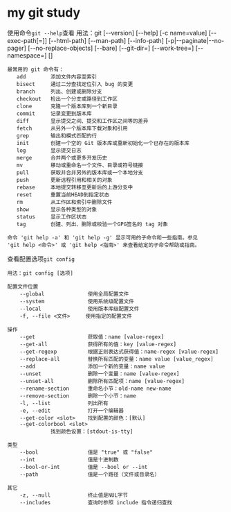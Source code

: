 # my git study 

使用命令`git --help`查看
	用法：git [--version] [--help] [-c name=value]
		   [--exec-path[=<path>]] [--html-path] [--man-path] [--info-path]
		   [-p|--paginate|--no-pager] [--no-replace-objects] [--bare]
		   [--git-dir=<path>] [--work-tree=<path>] [--namespace=<name>]
		   <command> [<args>]

	最常用的 git 命令有：
	   add        添加文件内容至索引
	   bisect     通过二分查找定位引入 bug 的变更
	   branch     列出、创建或删除分支
	   checkout   检出一个分支或路径到工作区
	   clone      克隆一个版本库到一个新目录
	   commit     记录变更到版本库
	   diff       显示提交之间、提交和工作区之间等的差异
	   fetch      从另外一个版本库下载对象和引用
	   grep       输出和模式匹配的行
	   init       创建一个空的 Git 版本库或重新初始化一个已存在的版本库
	   log        显示提交日志
	   merge      合并两个或更多开发历史
	   mv         移动或重命名一个文件、目录或符号链接
	   pull       获取并合并另外的版本库或一个本地分支
	   push       更新远程引用和相关的对象
	   rebase     本地提交转移至更新后的上游分支中
	   reset      重置当前HEAD到指定状态
	   rm         从工作区和索引中删除文件
	   show       显示各种类型的对象
	   status     显示工作区状态
	   tag        创建、列出、删除或校验一个GPG签名的 tag 对象

	命令 'git help -a' 和 'git help -g' 显示可用的子命令和一些指南。参见
	'git help <命令>' 或 'git help <指南>' 来查看给定的子命令帮助或指南。

查看配置选项`git config`

	用法：git config [选项]

	配置文件位置
	    --global              使用全局配置文件
	    --system              使用系统级配置文件
	    --local               使用版本库级配置文件
	    -f, --file <文件>     使用指定的配置文件

	操作
	    --get                 获取值：name [value-regex]
	    --get-all             获得所有的值：key [value-regex]
	    --get-regexp          根据正则表达式获得值：name-regex [value-regex]
	    --replace-all         替换所有匹配的变量：name value [value_regex]
	    --add                 添加一个新的变量：name value
	    --unset               删除一个变量：name [value-regex]
	    --unset-all           删除所有匹配项：name [value-regex]
	    --rename-section      重命名小节：old-name new-name
	    --remove-section      删除一个小节：name
	    -l, --list            列出所有
	    -e, --edit            打开一个编辑器
	    --get-color <slot>    找到配置的颜色：[默认]
	    --get-colorbool <slot>
				  找到颜色设置：[stdout-is-tty]

	类型
	    --bool                值是 "true" 或 "false"
	    --int                 值是十进制数
	    --bool-or-int         值是 --bool or --int
	    --path                值是一个路径（文件或目录名）

	其它
	    -z, --null            终止值是NUL字节
	    --includes            查询时参照 include 指令递归查找

